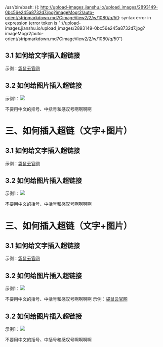 /usr/bin/bash: ((: http://upload-images.jianshu.io/upload_images/2893149-0bc56e245a8732d7.jpg?imageMogr2/auto-orient/stripmarkdown.md7CimageView2/2/w/1080/q/50: syntax error in expression (error token is "://upload-images.jianshu.io/upload_images/2893149-0bc56e245a8732d7.jpg?imageMogr2/auto-orient/stripmarkdown.md7CimageView2/2/w/1080/q/50")

## 3.1 如何给文字插入超链接
示例：[袋鼠云官网](http://www.jianshu.com/)
 
## 3.2 如何给图片插入超链接
示例1：![](http://upload-images.jianshu.io/upload_images/2893149-0bc56e245a8732d7.jpg?imageMogr2/auto-orient/strip%7CimageView2/2/w/1080/q/50)

不要用中文的括号、中括号和感叹号啊啊啊啊
# 三、如何插入超链（文字+图片）

## 3.1 如何给文字插入超链接
示例：[袋鼠云官网](http://www.jianshu.com/)
 
## 3.2 如何给图片插入超链接
示例1：![](http://upload-images.jianshu.io/upload_images/2893149-0bc56e245a8732d7.jpg?imageMogr2/auto-orient/strip%7CimageView2/2/w/1080/q/50)

不要用中文的括号、中括号和感叹号啊啊啊啊
# 三、如何插入超链（文字+图片）

## 3.1 如何给文字插入超链接
示例：[袋鼠云官网](http://www.jianshu.com/)
 
## 3.2 如何给图片插入超链接
示例1：![](http://upload-images.jianshu.io/upload_images/2893149-0bc56e245a8732d7.jpg?imageMogr2/auto-orient/strip%7CimageView2/2/w/1080/q/50)

不要用中文的括号、中括号和感叹号啊啊啊啊
示例：[袋鼠云官网](http://www.jianshu.com/)
 
## 3.2 如何给图片插入超链接
示例1：![](http://upload-images.jianshu.io/upload_images/2893149-0bc56e245a8732d7.jpg?imageMogr2/auto-orient/strip%7CimageView2/2/w/1080/q/50)

不要用中文的括号、中括号和感叹号啊啊啊啊
